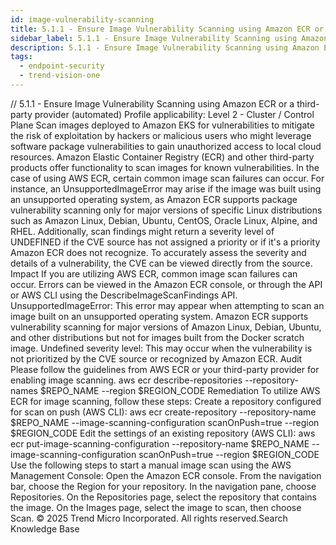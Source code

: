 ```yaml
---
id: image-vulnerability-scanning
title: 5.1.1 - Ensure Image Vulnerability Scanning using Amazon ECR or a third-party provider (automated)
sidebar_label: 5.1.1 - Ensure Image Vulnerability Scanning using Amazon ECR or a third-party provider (automated)
description: 5.1.1 - Ensure Image Vulnerability Scanning using Amazon ECR or a third-party provider (automated)
tags:
  - endpoint-security
  - trend-vision-one
---
```


/*<![CDATA[*/ $('#title').html($('meta[name=map-description]').attr('content')); /*]]>*/ 5.1.1 - Ensure Image Vulnerability Scanning using Amazon ECR or a third-party provider (automated) Profile applicability: Level 2 - Cluster / Control Plane Scan images deployed to Amazon EKS for vulnerabilities to mitigate the risk of exploitation by hackers or malicious users who might leverage software package vulnerabilities to gain unauthorized access to local cloud resources. Amazon Elastic Container Registry (ECR) and other third-party products offer functionality to scan images for known vulnerabilities. In the case of using AWS ECR, certain common image scan failures can occur. For instance, an UnsupportedImageError may arise if the image was built using an unsupported operating system, as Amazon ECR supports package vulnerability scanning only for major versions of specific Linux distributions such as Amazon Linux, Debian, Ubuntu, CentOS, Oracle Linux, Alpine, and RHEL. Additionally, scan findings might return a severity level of UNDEFINED if the CVE source has not assigned a priority or if it's a priority Amazon ECR does not recognize. To accurately assess the severity and details of a vulnerability, the CVE can be viewed directly from the source. Impact If you are utilizing AWS ECR, common image scan failures can occur. Errors can be viewed in the Amazon ECR console, or through the API or AWS CLI using the DescribeImageScanFindings API. UnsupportedImageError: This error may appear when attempting to scan an image built on an unsupported operating system. Amazon ECR supports vulnerability scanning for major versions of Amazon Linux, Debian, Ubuntu, and other distributions but not for images built from the Docker scratch image. Undefined severity level: This may occur when the vulnerability is not prioritized by the CVE source or recognized by Amazon ECR. Audit Please follow the guidelines from AWS ECR or your third-party provider for enabling image scanning. aws ecr describe-repositories --repository-names $REPO_NAME --region $REGION_CODE Remediation To utilize AWS ECR for image scanning, follow these steps: Create a repository configured for scan on push (AWS CLI): aws ecr create-repository --repository-name $REPO_NAME --image-scanning-configuration scanOnPush=true --region $REGION_CODE Edit the settings of an existing repository (AWS CLI): aws ecr put-image-scanning-configuration --repository-name $REPO_NAME --image-scanning-configuration scanOnPush=true --region $REGION_CODE Use the following steps to start a manual image scan using the AWS Management Console: Open the Amazon ECR console. From the navigation bar, choose the Region for your repository. In the navigation pane, choose Repositories. On the Repositories page, select the repository that contains the image. On the Images page, select the image to scan, then choose Scan. © 2025 Trend Micro Incorporated. All rights reserved.Search Knowledge Base